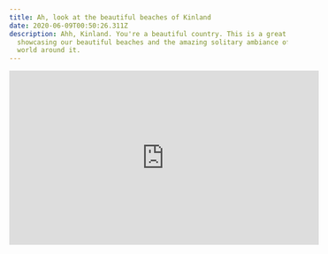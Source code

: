 ```yaml
---
title: Ah, look at the beautiful beaches of Kinland
date: 2020-06-09T00:50:26.311Z
description: Ahh, Kinland. You're a beautiful country. This is a great video
  showcasing our beautiful beaches and the amazing solitary ambiance of natural
  world around it.
---
```

<iframe width="560" height="315" src="https://www.youtube.com/embed/-q-2tP5wa-0" frameborder="0" allow="accelerometer; autoplay; encrypted-media; gyroscope; picture-in-picture" allowfullscreen></iframe>